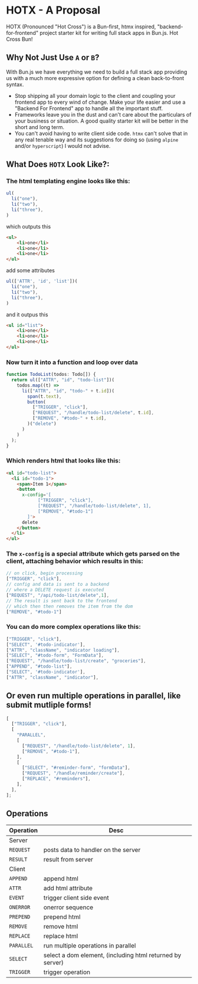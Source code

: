 # HOTX - A Proposal
HOTX (Pronounced "Hot Cross") is a Bun-first, htmx inspired, "backend-for-frontend" project starter kit for writing full stack apps in Bun.js. Hot Cross Bun!

## Why Not Just Use `A` or `B`?
With Bun.js we have everything we need to build a full stack app providing us with a much more expressive option for defining a clean back-to-front syntax.

- Stop shipping all your domain logic to the client and coupling your frontend app to every wind of change. Make your life easier and use a "Backend For Frontend" app to handle all the important stuff.
- Frameworks leave you in the dust and can't care about the particulars of your business or situation. A good quality starter kit will be better in the short and long term.
- You can't avoid having to write client side code. `htmx` can't solve that in any real tenable way and its suggestions for doing so (using `alpine` and/or `hyperscript`) I would not advise.

## What Does `HOTX` Look Like?:

### The html templating engine looks like this:
```typescript
ul(
  li("one"),
  li("two"),
  li("three"),
)
```

which outputs this
```html
<ul>
    <li>one</li>
    <li>one</li>
    <li>one</li>
</ul>
```

add some attributes
```typescript
ul(['ATTR', 'id', 'list'])(
  li("one"),
  li("two"),
  li("three"),
)
```
and it outpus this
```html
<ul id="list">
    <li>one</li>
    <li>one</li>
    <li>one</li>
</ul>
```

### Now turn it into a function and loop over data
```typescript
function TodoList(todos: Todo[]) {
  return ul(["ATTR", "id", "todo-list"])(
    todos.map((t) =>
      li(["ATTR", "id", "todo-" + t.id])(
        span(t.text),
        button(
          ["TRIGGER", "click"],
          ["REQUEST", "/handle/todo-list/delete", t.id],
          ["REMOVE", "#todo-" + t.id],
        )("delete")
      )
    )
  );
}
```

### Which renders html that looks like this:
```html
<ul id="todo-list">
  <li id="todo-1">
    <span>Item 1</span>
    <button
      x-config='[
            ["TRIGGER", "click"],
            ["REQUEST", "/handle/todo-list/delete", 1],
            ["REMOVE", "#todo-1"]
        ]'>
      delete
    </button>
  </li>
</ul>
```


### The `x-config` is a special attribute which gets parsed on the client, attaching behavior which results in this: 
```js
// on click, begin processing
["TRIGGER", "click"],
// config and data is sent to a backend
// where a DELETE request is executed
["REQUEST", "/api/todo-list/delete",1],
// The result is sent back to the frontend
// which then then removes the item from the dom
["REMOVE", "#todo-1"]
```
### You can do more complex operations like this:
```js
["TRIGGER", "click"], 
["SELECT", '#todo-indicator'],
["ATTR", "className", "indicator loading"],
["SELECT", "#todo-form", "FormData"], 
["REQUEST", "/handle/todo-list/create", "groceries"], 
["APPEND", "#todo-list"],
["SELECT", '#todo-indicator'],
["ATTR", "className", "indicator"],
```

## Or even run multiple operations in parallel, like submit mutliple forms!
```js
[
  ["TRIGGER", "click"],
  [
    "PARALLEL",
    [
      ["REQUEST", "/handle/todo-list/delete", 1],
      ["REMOVE", "#todo-1"],
    ],
    [
      ["SELECT", "#reminder-form", "formData"],
      ["REQUEST", "/handle/reminder/create"],
      ["REPLACE", "#reminders"],
    ],
  ],
];
```
## Operations

| Operation | Desc |
|---|---|
| Server
| `REQUEST`   | posts data to handler on the server |
| `RESULT`    | result from server |
| Client
| `APPEND`    | append html |
| `ATTR`      | add html attribute |
| `EVENT`     | trigger client side event |
| `ONERROR`   | onerror sequence |
| `PREPEND`   | prepend html |
| `REMOVE`    | remove html |
| `REPLACE`   | replace html |
| `PARALLEL`  | run multiple operations in parallel |
| `SELECT`    | select a dom element, (including html returned by server) |
| `TRIGGER`   | trigger operation |
